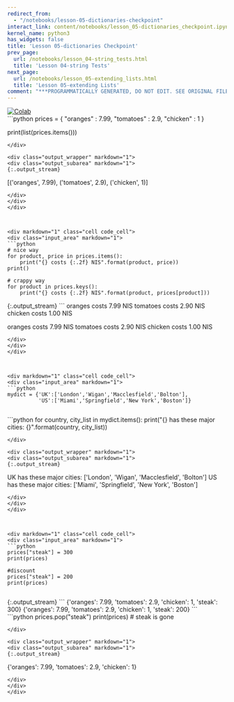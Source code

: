 ```yaml
---
redirect_from:
  - "/notebooks/lesson-05-dictionaries-checkpoint"
interact_link: content/notebooks/lesson_05-dictionaries_checkpoint.ipynb
kernel_name: python3
has_widgets: false
title: 'Lesson 05-dictionaries Checkpoint'
prev_page:
  url: /notebooks/lesson_04-string_tests.html
  title: 'Lesson 04-string Tests'
next_page:
  url: /notebooks/lesson_05-extending_lists.html
  title: 'Lesson 05-extending Lists'
comment: "***PROGRAMMATICALLY GENERATED, DO NOT EDIT. SEE ORIGINAL FILES IN /content***"
---
```

<a href="https://colab.research.google.com/github/aviadr1/learn-python/blob/master/live%20class%20demonstrations/lesson%2005%20-%20dictionaries%20checkpoint.ipynb" target="_blank">
<img src="https://colab.research.google.com/assets/colab-badge.svg" 
     title="Open this file in Google Colab" alt="Colab"/>
</a>




<div markdown="1" class="cell code_cell">
<div class="input_area" markdown="1">
```python
prices = {
    "oranges" : 7.99,
    "tomatoes" : 2.9,
    "chicken" : 1
}

print(list(prices.items()))

```
</div>

<div class="output_wrapper" markdown="1">
<div class="output_subarea" markdown="1">
{:.output_stream}
```
[('oranges', 7.99), ('tomatoes', 2.9), ('chicken', 1)]
```
</div>
</div>
</div>



<div markdown="1" class="cell code_cell">
<div class="input_area" markdown="1">
```python
# nice way
for product, price in prices.items():
    print("{} costs {:.2f} NIS".format(product, price))
print()

# crappy way
for product in prices.keys():
    print("{} costs {:.2f} NIS".format(product, prices[product]))

```
</div>

<div class="output_wrapper" markdown="1">
<div class="output_subarea" markdown="1">
{:.output_stream}
```
oranges costs 7.99 NIS
tomatoes costs 2.90 NIS
chicken costs 1.00 NIS

oranges costs 7.99 NIS
tomatoes costs 2.90 NIS
chicken costs 1.00 NIS
```
</div>
</div>
</div>



<div markdown="1" class="cell code_cell">
<div class="input_area" markdown="1">
```python
mydict = {'UK':['London','Wigan','Macclesfield','Bolton'], 
          'US':['Miami','Springfield','New York','Boston']}


```
</div>

</div>



<div markdown="1" class="cell code_cell">
<div class="input_area" markdown="1">
```python
for country, city_list in mydict.items():
    print("{} has these major cities: {}".format(country, city_list))

```
</div>

<div class="output_wrapper" markdown="1">
<div class="output_subarea" markdown="1">
{:.output_stream}
```
UK has these major cities: ['London', 'Wigan', 'Macclesfield', 'Bolton']
US has these major cities: ['Miami', 'Springfield', 'New York', 'Boston']
```
</div>
</div>
</div>



<div markdown="1" class="cell code_cell">
<div class="input_area" markdown="1">
```python
prices["steak"] = 300
print(prices)

#discount
prices["steak"] = 200
print(prices)


```
</div>

<div class="output_wrapper" markdown="1">
<div class="output_subarea" markdown="1">
{:.output_stream}
```
{'oranges': 7.99, 'tomatoes': 2.9, 'chicken': 1, 'steak': 300}
{'oranges': 7.99, 'tomatoes': 2.9, 'chicken': 1, 'steak': 200}
```
</div>
</div>
</div>



<div markdown="1" class="cell code_cell">
<div class="input_area" markdown="1">
```python
prices.pop("steak")
print(prices) # steak is gone

```
</div>

<div class="output_wrapper" markdown="1">
<div class="output_subarea" markdown="1">
{:.output_stream}
```
{'oranges': 7.99, 'tomatoes': 2.9, 'chicken': 1}
```
</div>
</div>
</div>


